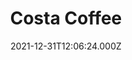 ---
date: 2021-12-31T12:06:24.000Z
title: Costa Coffee
latitude: 52.04110814677451
longitude: 1.0998424762708157
url: https://www.costa.co.uk
category: checkin
---